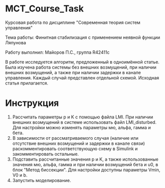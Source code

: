 # MCT_Course_Task
Курсовая работа по дисциплине "Современная теория систем управления"

Тема работы: Финитная стабилизация с применением неявной функции Ляпунова

Работу выполнил: Майоров П.С., группа R42411c

В работе исследуется алгоритм, предложенный в одноимённой статье. Была изучена работа системы без внешних возмущений, при наличии внешних возмущений, а также при наличии задержки в канале управления. Каждый случай представлен отдельной схемой.
Исходная статья прилагается.

# Инструкция
1) Рассчитать параметры p и K с помощью файла LMI. При наличии внешних возмущений в системе использовать файл LMI_disturbed. Для настройки можно изменять параметры мю, альфа, гамма и бета.
2) В зависимости от рассматриваемого случая (наличие или отсутствие внешних возмущений и задержки в канале связи) раскомментировать соответствующую схему в Simulink и закомментировать остальные.
3) Подставить рассчитанные значения p и K, а также использованные значения мю, альфа, гамма и при наличии возмущений бета и u0, в блок "Метод биссекции". Для настройки доступны параметры Vmin, V0 и b.
4) Запустить моделирование.
